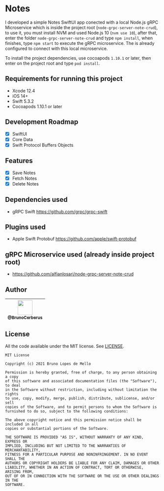 # Notes
I developed a simple Notes SwiftUI app conected with a local Node.js gRPC Microservice which is inside the project root (`node-grpc-server-note-crud`), to use it,
you must install NVM and used Node.js 10 (`nvm use 10`), after that, enter the folder `node-grpc-server-note-crud` and type `npm install`, 
when finishes, type `npm start` to execute the gRPC microservice. The is already configured to connect with this local microservice.

To install the project dependencies, use cocoapods `1.10.1` or later, then enter on the project root and type `pod install`.

## Requirements for running this project
- Xcode 12.4
- iOS 14+
- Swift 5.3.2
- Cocoapods 1.10.1 or later

## Development Roadmap

- [x] SwiftUI
- [x] Core Data
- [x] Swift Protocol Buffers Objects 

## Features
- [x] Save Notes
- [x] Fetch Notes
- [x] Delete Notes  

## Dependencies used
- gRPC Swift https://github.com/grpc/grpc-swift

## Plugins used
- Apple Swift Protobuf https://github.com/apple/swift-protobuf

## gRPC Microservice used (already inside project root)
- https://github.com/alfianlosari/node-grpc-server-note-crud

## Author

| [<img src="https://avatars3.githubusercontent.com/u/10541956?s=400&u=eba6b61af608c7dbc1d36cbf2abacb880d9c6a71&v=4" width="48"><br><sub>@BrunoCerberus</sub>](https://github.com/BrunoCerberus) |
| :---: |

## License

All the code available under the MIT license. See [LICENSE](LICENSE).

```
MIT License

Copyright (c) 2021 Bruno Lopes de Mello

Permission is hereby granted, free of charge, to any person obtaining a copy
of this software and associated documentation files (the "Software"), to deal
in the Software without restriction, including without limitation the rights
to use, copy, modify, merge, publish, distribute, sublicense, and/or sell
copies of the Software, and to permit persons to whom the Software is
furnished to do so, subject to the following conditions:

The above copyright notice and this permission notice shall be included in all
copies or substantial portions of the Software.

THE SOFTWARE IS PROVIDED "AS IS", WITHOUT WARRANTY OF ANY KIND, EXPRESS OR
IMPLIED, INCLUDING BUT NOT LIMITED TO THE WARRANTIES OF MERCHANTABILITY,
FITNESS FOR A PARTICULAR PURPOSE AND NONINFRINGEMENT. IN NO EVENT SHALL THE
AUTHORS OR COPYRIGHT HOLDERS BE LIABLE FOR ANY CLAIM, DAMAGES OR OTHER
LIABILITY, WHETHER IN AN ACTION OF CONTRACT, TORT OR OTHERWISE, ARISING FROM,
OUT OF OR IN CONNECTION WITH THE SOFTWARE OR THE USE OR OTHER DEALINGS IN THE
SOFTWARE.
```
